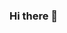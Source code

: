 ### Hi there 👋

<!--
**Mulavar/Mulavar** is a ✨ _special_ ✨ repository because its `README.md` (this file) appears on your GitHub profile.

Here are some ideas to get you started:

- 🔭 I’m currently working on ...
- 🌱 I’m currently learning ...
- 👯 I’m looking to collaborate on ...
- 🤔 I’m looking for help with ...
- 💬 Ask me about ...
- 📫 How to reach me: ...
- 😄 Pronouns: ...
- ⚡ Fun fact: ...
[![Mulavar's GitHub stats](https://github-readme-stats.vercel.app/api?username=Mulavar)](https://github.com/anuraghazra/github-readme-stats)
-->
